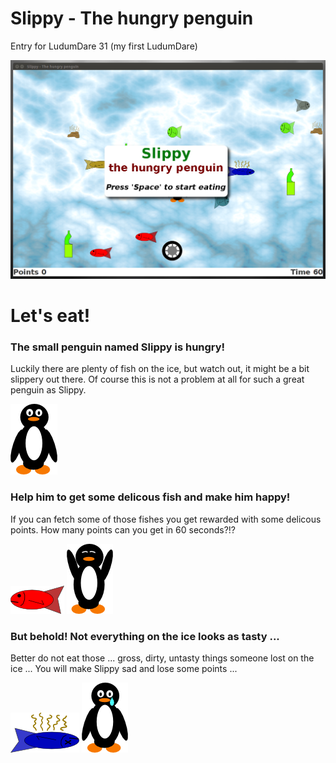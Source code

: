 # Slippy - The hungry penguin

Entry for LudumDare 31 (my first LudumDare)

![Alt text](/Slippy.png?raw=true "Title screen")

# Let's eat!
### The small penguin named Slippy is hungry!
Luckily there are plenty of fish on the ice, but watch out, it might be a bit slippery out there.
Of course this is not a problem at all for such a great penguin as Slippy.

![Alt text](/src/assets/penguin.png?raw=true "Slippy")

### Help him to get some delicous fish and make him happy!

If you can fetch some of those fishes you get rewarded with some delicous points. How many points can you get in 60 seconds?!?

![Alt text](/src/assets/fish_1.png?raw=true "Fish")
![Alt text](/src/assets/penguin_happy.png?raw=true "Happy")

### But behold! Not everything on the ice looks as tasty ...

Better do not eat those ... gross, dirty, untasty things someone lost on the ice ...
You will make Slippy sad and lose some points ...

![Alt text](/src/assets/bad_1.png?raw=true "Bad")
![Alt text](/src/assets/penguin_sad.png?raw=true "Sad")
